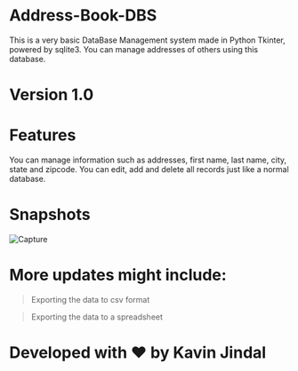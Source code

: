 # Address-Book-DBS
This is a very basic DataBase Management system made in Python Tkinter, powered by sqlite3. You can manage addresses of others using this database. 

# Version 1.0

# Features
You can manage information such as addresses, first name, last name, city, state and zipcode. You can edit, add and delete all records just like a normal database.

# Snapshots

![Capture](https://user-images.githubusercontent.com/68228966/125155057-12594780-e17b-11eb-9c45-fffce6cb30da.JPG)


# More updates might include:

> Exporting the data to csv format

> Exporting the data to a spreadsheet

# Developed with ❤️ by Kavin Jindal
